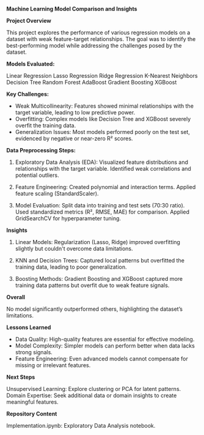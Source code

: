 **Machine Learning Model Comparison and Insights**

**Project Overview**

This project explores the performance of various regression models on a dataset with weak feature-target relationships. 
The goal was to identify the best-performing model while addressing the challenges posed by the dataset.

**Models Evaluated:**

Linear Regression
Lasso Regression
Ridge Regression
K-Nearest Neighbors
Decision Tree
Random Forest
AdaBoost
Gradient Boosting
XGBoost

**Key Challenges:**

- Weak Multicollinearity: Features showed minimal relationships with the target variable, leading to low predictive power.
- Overfitting: Complex models like Decision Tree and XGBoost severely overfit the training data.
- Generalization Issues: Most models performed poorly on the test set, evidenced by negative or near-zero R² scores.

**Data Preprocessing Steps:**

1. Exploratory Data Analysis (EDA):
Visualized feature distributions and relationships with the target variable.
Identified weak correlations and potential outliers.

2. Feature Engineering:
Created polynomial and interaction terms.
Applied feature scaling (StandardScaler).

3. Model Evaluation:
Split data into training and test sets (70:30 ratio).
Used standardized metrics (R², RMSE, MAE) for comparison.
Applied GridSearchCV for hyperparameter tuning.

**Insights**

1. Linear Models:
Regularization (Lasso, Ridge) improved overfitting slightly but couldn't overcome data limitations.

2. KNN and Decision Trees:
Captured local patterns but overfitted the training data, leading to poor generalization.

3. Boosting Methods:
Gradient Boosting and XGBoost captured more training data patterns but overfit due to weak feature signals.

**Overall**

No model significantly outperformed others, highlighting the dataset’s limitations.

**Lessons Learned**

- Data Quality: High-quality features are essential for effective modeling.
- Model Complexity: Simpler models can perform better when data lacks strong signals.
- Feature Engineering: Even advanced models cannot compensate for missing or irrelevant features.

**Next Steps**

Unsupervised Learning: Explore clustering or PCA for latent patterns.
Domain Expertise: Seek additional data or domain insights to create meaningful features.

**Repository Content**

Implementation.ipynb: Exploratory Data Analysis notebook.

